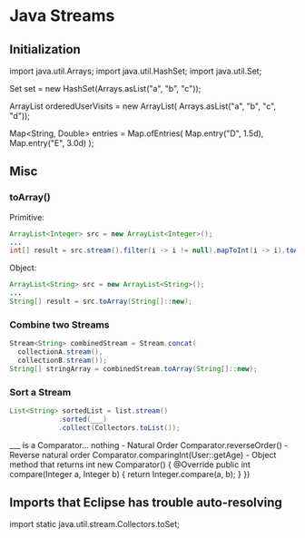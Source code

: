 # Java Streams

## Initialization

import java.util.Arrays;
import java.util.HashSet;
import java.util.Set;

Set<String> set = new HashSet<String>(Arrays.asList("a", "b", "c"));
  
ArrayList<String> orderedUserVisits = new ArrayList<String>(
                Arrays.asList("a", "b", "c", "d"));

Map<String, Double> entries = Map.ofEntries(
   Map.entry("D", 1.5d),
   Map.entry("E", 3.0d)
);

## Misc

### toArray()
Primitive:
```java
ArrayList<Integer> src = new ArrayList<Integer>();
...
int[] result = src.stream().filter(i -> i != null).mapToInt(i -> i).toArray();
```
Object:
```java
ArrayList<String> src = new ArrayList<String>();
...
String[] result = src.toArray(String[]::new);
```

### Combine two Streams
```java
Stream<String> combinedStream = Stream.concat(
  collectionA.stream(),
  collectionB.stream());
String[] stringArray = combinedStream.toArray(String[]::new);
```

### Sort a Stream
```java
List<String> sortedList = list.stream()
			.sorted(___)
			.collect(Collectors.toList());
```
___ is a Comparator...
nothing - Natural Order
Comparator.reverseOrder() - Reverse natural order
Comparator.comparingInt(User::getAge) - Object method that returns int
new Comparator<Integer>() {
        @Override
        public int compare(Integer a, Integer b) {
            return Integer.compare(a, b);
        }
    })


## Imports that Eclipse has trouble auto-resolving

import static java.util.stream.Collectors.toSet;

